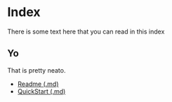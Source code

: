# Index

There is some text here that you can read
in this index

## Yo

That is pretty neato.

* [Readme (.md)](Readme.md)
* [QuickStart (.md)](QuickStart.md)
